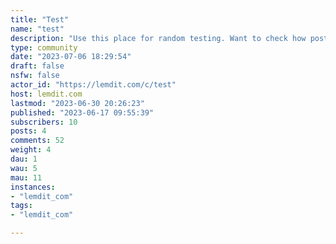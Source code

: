 ```yaml
---
title: "Test" 
name: "test"
description: "Use this place for random testing. Want to check how posting works? Go ahead. Comments? Sure."
type: community
date: "2023-07-06 18:29:54"
draft: false
nsfw: false
actor_id: "https://lemdit.com/c/test"
host: lemdit.com
lastmod: "2023-06-30 20:26:23"
published: "2023-06-17 09:55:39"
subscribers: 10
posts: 4
comments: 52
weight: 4
dau: 1
wau: 5
mau: 11
instances:
- "lemdit_com"
tags: 
- "lemdit_com"

---
```

